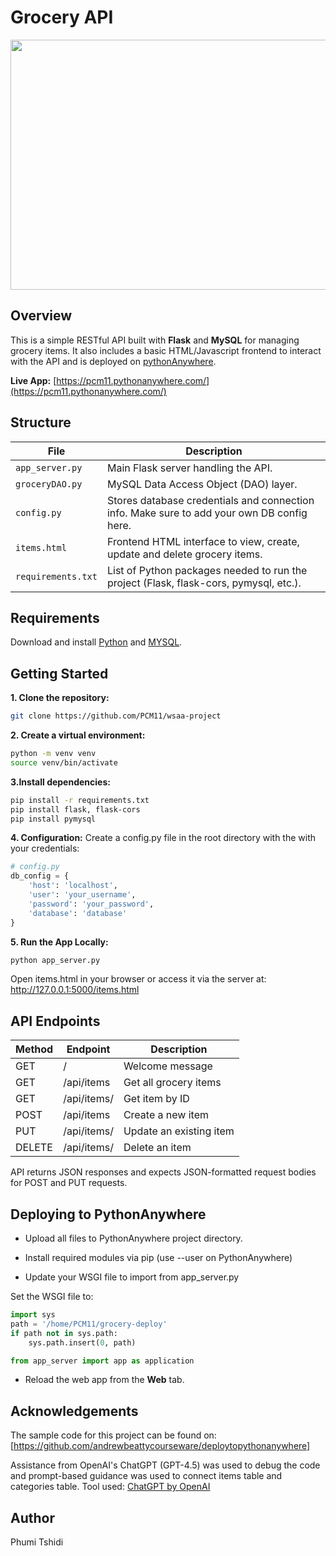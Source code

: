 # Grocery API

<img src="https://mvp.dev/wp-content/uploads/2023/06/Differentiating-SaaS-and-Web-Applications.png" width="700" height="400">

## Overview

This is a simple RESTful API built with **Flask** and **MySQL** for managing grocery items. It also includes a basic HTML/Javascript frontend to interact with the API and is deployed on [pythonAnywhere](https://www.pythonanywhere.com/).

**Live App:** [https://pcm11.pythonanywhere.com/](https://pcm11.pythonanywhere.com/)

## Structure

| File             | Description                                |
|------------------|--------------------------------------------|
| `app_server.py`  | Main Flask server handling the API.        |
| `groceryDAO.py`  | MySQL Data Access Object (DAO) layer.      |
| `config.py`      | Stores database credentials and connection info. Make sure to add your own DB config here.|
| `items.html`     | Frontend HTML interface to view, create, update and delete grocery items.|
| `requirements.txt`| List of Python packages needed to run the project (Flask, flask-cors, pymysql, etc.).|

## Requirements

Download and install [Python](https://www.python.org/downloads/) and [MYSQL](https://www.python.org/downloads/).

## Getting Started

**1. Clone the repository:**

```bash
git clone https://github.com/PCM11/wsaa-project
```

**2. Create a virtual environment:**

```bash
python -m venv venv
source venv/bin/activate 
```

**3.Install dependencies:**

```bash
pip install -r requirements.txt
pip install flask, flask-cors
pip install pymysql
```

**4. Configuration:**
Create a config.py file in the root directory with the with your credentials:

```python
# config.py
db_config = {
    'host': 'localhost',
    'user': 'your_username',
    'password': 'your_password',
    'database': 'database'
}
```

**5. Run the App Locally:**

```bash
python app_server.py
```

Open items.html in your browser or access it via the server at:
<http://127.0.0.1:5000/items.html>

## API Endpoints

Method	    | Endpoint	       | Description 
----------- | -----------------| ----------- 
GET         | /                | Welcome message
GET	        | /api/items	   | Get all grocery items 
GET	        | /api/items/<id>  | Get item by ID 
POST	    | /api/items	   | Create a new item 
PUT	        | /api/items/<id>  | Update an existing item |
DELETE	    | /api/items/<id>  | Delete an item |

API returns JSON responses and expects JSON-formatted request bodies for POST and PUT requests.

## Deploying to PythonAnywhere

- Upload all files to PythonAnywhere project directory.

- Install required modules via pip (use --user on PythonAnywhere)

- Update your WSGI file to import from app_server.py

Set the WSGI file to:

```python
import sys
path = '/home/PCM11/grocery-deploy'
if path not in sys.path:
    sys.path.insert(0, path)

from app_server import app as application
```

- Reload the web app from the **Web** tab.

## Acknowledgements

The sample code for this project can be found on: [https://github.com/andrewbeattycourseware/deploytopythonanywhere]

Assistance from OpenAI's ChatGPT (GPT-4.5) was used to debug the code and prompt-based guidance was used to connect items table and categories table.
Tool used: [ChatGPT by OpenAI](https://chat.openai.com/)

## Author
Phumi Tshidi